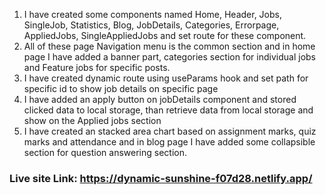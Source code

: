 1. I have created some components named Home, Header, Jobs, SingleJob, Statistics, Blog, JobDetails, Categories, Errorpage, AppliedJobs, SingleAppliedJobs and set route for these component. 
2. All of these page Navigation menu is the common section and in home page I have added a banner part, categories section for individual jobs and Feature jobs for specific posts. 
3. I have created dynamic route using useParams hook and set path for specific id to show job details on specific page
4. I have added an apply button on jobDetails component and stored clicked data to local storage, than retrieve data from local storage and show on the Applied jobs section 
5. I have created an stacked area chart based on assignment marks, quiz marks and attendance and in blog page I have added some collapsible section for question answering section.   
 
 
 ### Live site Link: https://dynamic-sunshine-f07d28.netlify.app/
 